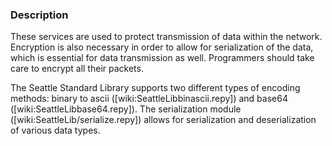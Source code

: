 ### Description

These services are used to protect transmission of data within the network. Encryption is also necessary in order to allow for serialization of the data, which is essential for data transmission as well. Programmers should take care to encrypt all their packets.

The Seattle Standard Library supports two different types of encoding methods: binary to ascii ([wiki:SeattleLibbinascii.repy]) and base64 ([wiki:SeattleLibbase64.repy]). The serialization module ([wiki:SeattleLib/serialize.repy]) allows for serialization and deserialization of various data types.
